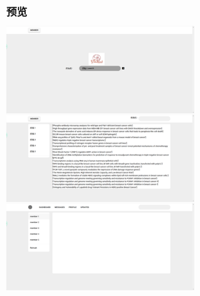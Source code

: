 # 预览
![alt search预览](./assets/search预览.png)
![alt resault预览](./assets/resault预览.png)
![alt member预览](./assets/member预览.png)
